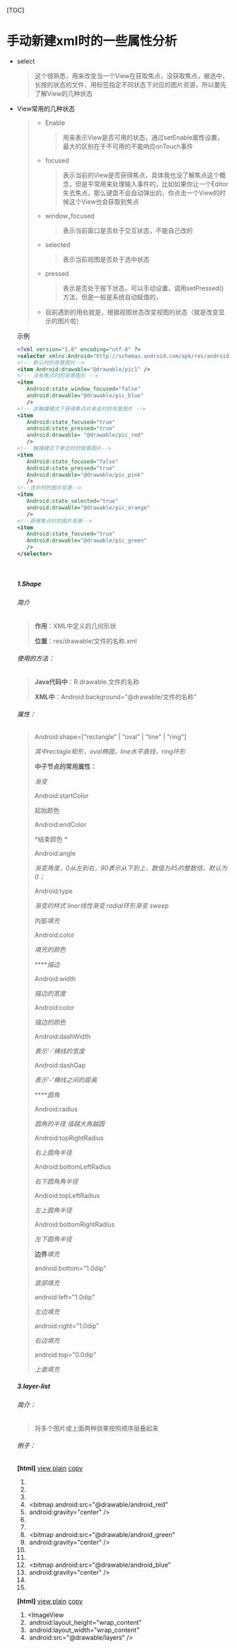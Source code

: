 [TOC]

# 手动新建xml时的一些属性分析

+ select

  > 这个很熟悉，用来改变当一个View在获取焦点，没获取焦点，被选中，长按的状态的文件，用<Item>标签指定不同状态下对应的图片资源，所以要先了解View的几种状态

+ View常用的几种状态

  > + Enable
  >
  >   > 用来表示View是否可用的状态，通过setEnable属性设置，最大的区别在于不可用的不能响应onTouch事件
  >
  > + focused
  >
  >   > 表示当前的View是否获得焦点，具体我也没了解焦点这个概念，但是平常用来处理输入事件的，比如如果你让一个Editor失去焦点，那么键盘不会自动弹出的，你点击一个View的时候这个View也会获取到焦点
  >
  > + window_focused
  >
  >   > 表示当前窗口是否处于交互状态，不能自己改的
  >
  > + selected
  >
  >   > 表示当前视图是否处于选中状态
  >
  > + pressed
  >
  >   > 表示是否处于按下状态，可以手动设置，调用setPressed()方法，但是一般是系统自动赋值的，
  >
  > + 目前遇到的用处就是，根据视图状态改变视图的状态（就是改变显示的图片啦）

  示例

  ~~~xml
  <?xml version="1.0" encoding="utf-8" ?>     
  <selector xmlns:Android="http://schemas.android.com/apk/res/android">   
  <!-- 默认时的背景图片-->    
  <item Android:drawable="@drawable/pic1" />      
  <!-- 没有焦点时的背景图片 -->    
  <item 
     Android:state_window_focused="false"      
     android:drawable="@drawable/pic_blue" 
     />     
  <!-- 非触摸模式下获得焦点并单击时的背景图片 -->    
  <item 
     Android:state_focused="true" 
     android:state_pressed="true"   
     android:drawable= "@drawable/pic_red" 
     />   
  <!-- 触摸模式下单击时的背景图片-->    
  <item 
     Android:state_focused="false" 
     Android:state_pressed="true"   
     Android:drawable="@drawable/pic_pink" 
     />    
  <!--选中时的图片背景-->    
  <item 
     Android:state_selected="true" 
     android:drawable="@drawable/pic_orange" 
     />     
  <!--获得焦点时的图片背景-->    
  <item 
     Android:state_focused="true" 
     Android:drawable="@drawable/pic_green" 
     />     
  </selector> 
  ~~~

  ​

  ##### **1.Shape**

  ###### 简介

  > **作用**：XML中定义的几何形状
  >
  > **位置**：res/drawable/文件的名称.xml

  ###### 使用的方法：

  > **Java代码中**：R.drawable.文件的名称
  >
  > **XML中**：Android:background="@drawable/文件的名称"

  ###### 属性：

  > <shape>  Android:shape=["rectangle" | "oval" | "line" | "ring"]
  >
  > *其中rectagle矩形，oval椭圆，line水平直线，ring环形*
  >
  > **<shape>中子节点的常用属性：**
  >
  > **<gradient>**  *渐变*
  >
  > Android:startColor  
  >
  > 起始颜色
  >
  > Android:endColor  
  >
  > *结束颜色            * 
  >
  > Android:angle  
  >
  > *渐变角度，0从左到右，90表示从下到上，数值为45的整数倍，默认为0；*
  >
  > Android:type  
  >
  > *渐变的样式 liner线性渐变 radial环形渐变 sweep*
  >
  > **<solid >**  内部*填充*
  >
  > Android:color  
  >
  > *填充的颜色*
  >
  > **<stroke >***描边*
  >
  > Android:width 
  >
  > *描边的宽度*
  >
  > Android:color 
  >
  > *描边的颜色*
  >
  > Android:dashWidth
  >
  >  *表示'-'横线的宽度*
  >
  > Android:dashGap 
  >
  > *表示'-'横线之间的距离*
  >
  > **<corners >***圆角*
  >
  > Android:radius  
  >
  > *圆角的半径 值越大角越圆*
  >
  > Android:topRightRadius  
  >
  > *右上圆角半径*
  >
  > Android:bottomLeftRadius 
  >
  > *右下圆角角半径*
  >
  > Android:topLeftRadius 
  >
  > *左上圆角半径*
  >
  > Android:bottomRightRadius 
  >
  > *左下圆角半径*
  >
  > **<padding >边界***填充*
  >
  > android:bottom="1.0dip" 
  >
  > *底部填充*
  >
  > android:left="1.0dip" 
  >
  > *左边填充*
  >
  > android:right="1.0dip" 
  >
  > *右边填充*
  >
  > android:top="0.0dip" 
  >
  > *上面填充*

  ##### 3.layer-list   

  ###### 简介：

  > 将多个图片或上面两种效果按照顺序层叠起来

  ###### 例子：

  **[html]** [view plain](http://blog.csdn.net/brokge/article/details/9713041/#) [copy](http://blog.csdn.net/brokge/article/details/9713041/#)

  1. <?xml version="1.0" encoding="utf-8"?>  
  2. <layer-list xmlns:android="http://schemas.android.com/apk/res/android">  
  3. ​    <item>  
  4. ​      <bitmap android:src="@drawable/android_red"  
  5. ​        android:gravity="center" />  
  6. ​    </item>  
  7. ​    <item android:top="10dp" android:left="10dp">  
  8. ​      <bitmap android:src="@drawable/android_green"  
  9. ​        android:gravity="center" />  
  10. ​    </item>  
  11. ​    <item android:top="20dp" android:left="20dp">  
  12. ​      <bitmap android:src="@drawable/android_blue"  
  13. ​        android:gravity="center" />  
  14. ​    </item>  
  15. </layer-list>  

  **[html]** [view plain](http://blog.csdn.net/brokge/article/details/9713041/#) [copy](http://blog.csdn.net/brokge/article/details/9713041/#)

  1. <ImageView  
  2. ​    android:layout_height="wrap_content"  
  3. ​    android:layout_width="wrap_content"  
  4. ​    android:src="@drawable/layers" />  

